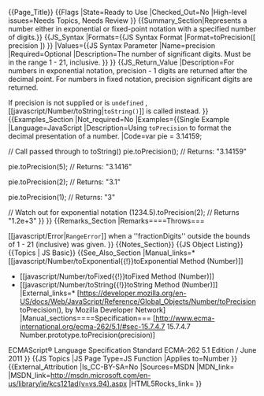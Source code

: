 {{Page_Title}}
{{Flags
|State=Ready to Use
|Checked_Out=No
|High-level issues=Needs Topics, Needs Review
}}
{{Summary_Section|Represents a number either in exponential or fixed-point notation with a specified number of digits.}}
{{JS_Syntax
|Formats={{JS Syntax Format
|Format=toPrecision([ precision ])
}}
|Values={{JS Syntax Parameter
|Name=precision
|Required=Optional
|Description=The number of significant digits. Must be in the range 1 - 21, inclusive.
}}
}}
{{JS_Return_Value
|Description=For numbers in exponential notation, precision - 1 digits are returned after the decimal point. For numbers in fixed notation, precision significant digits are returned.

If precision is not supplied or is <code>undefined</code> , [[javascript/Number/toString|<code>toString()</code>]] is called instead.
}}
{{Examples_Section
|Not_required=No
|Examples={{Single Example
|Language=JavaScript
|Description=Using <code>toPrecision</code> to format the decimal presentation of a number.
|Code=var pie = 3.14159;

// Call passed through to toString()
pie.toPrecision();
// Returns: "3.14159"

pie.toPrecision(5);
// Returns: "3.1416"

pie.toPrecision(2);
// Returns: "3.1"

pie.toPrecision(1);
// Returns: "3"

// Watch out for exponential notation
(1234.5).toPrecision(2);
// Returns "1.2e+3"
}}
}}
{{Remarks_Section
|Remarks====Throws===

[[javascript/Error|<code>RangeError</code>]] when a ''fractionDigits'' outside the bounds of 1 - 21 (inclusive) was given.
}}
{{Notes_Section}}
{{JS Object Listing}}
{{Topics | JS Basic}}
{{See_Also_Section
|Manual_links=* [[javascript/Number/toExponential{{!}}toExponential Method (Number)]]
* [[javascript/Number/toFixed{{!}}toFixed Method (Number)]]
* [[javascript/Number/toString{{!}}toString Method (Number)]]
|External_links=* [https://developer.mozilla.org/en-US/docs/Web/JavaScript/Reference/Global_Objects/Number/toPrecision toPrecision(), by Mozilla Developer Network]
|Manual_sections====Specification===
[http://www.ecma-international.org/ecma-262/5.1/#sec-15.7.4.7 15.7.4.7 Number.prototype.toPrecision(precision)]

ECMAScript® Language Specification
Standard ECMA-262
5.1 Edition / June 2011
}}
{{JS Topics
|JS Page Type=JS Function
|Applies to=Number
}}
{{External_Attribution
|Is_CC-BY-SA=No
|Sources=MSDN
|MDN_link=
|MSDN_link=http://msdn.microsoft.com/en-us/library/ie/kcs121ad(v=vs.94).aspx
|HTML5Rocks_link=
}}